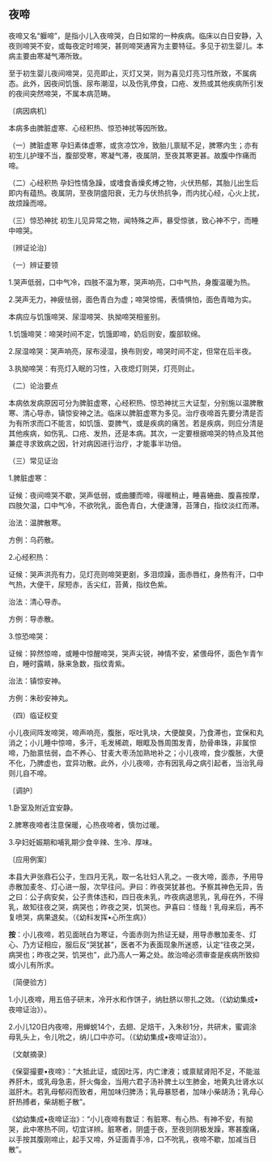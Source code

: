 ## 夜啼

夜啼又名“躽啼”，是指小儿入夜啼哭，白日如常的一种疾病。临床以白日安静，入夜则啼哭不安，或每夜定时啼哭，甚则啼哭通宵为主要特征。多见于初生婴儿。本病主要由寒凝气滞所致。

至于初生婴儿夜间啼哭，见亮即止，灭灯又哭，则为喜见灯亮习性所致，不属病态。此外，因夜间饥饿、尿布潮湿，以及伤乳停食，口疮、发热或其他疾病所引发的夜间突然啼哭，不属本病范畴。

〔病因病机〕

本病多由脾脏虚寒、心经积热、惊恐神扰等因所致。

（一）脾脏虚寒  孕妇素体虚寒，或贪凉饮冷，致胎儿禀赋不足，脾寒内生；亦有初生儿护理不当，腹部受寒，寒凝气滞，夜属阴，至夜其寒更甚。故腹中作痛而啼。

（二）心经积热  孕妇性情急躁，或嗜食香燥炙煿之物，火伏热郁，其胎儿出生后即内有蕴热。夜属阴，至夜阴盛阳衰，无力与伏热抗争，而内扰心经，心火上扰，故烦躁而啼。

（三）惊恐神扰  初生儿见异常之物，闻特殊之声，暴受惊骇，致心神不宁，而睡中啼哭。

〔辨证论治〕

（一）辨证要领

1.哭声低弱，口中气冷，四肢不温为寒，哭声响亮，口中气热，身腹温暖为热。

2.哭声无力，神疲怯弱，面色青白为虚；啼哭惊惕，表情惧怕，面色青暗为实。

本病应与饥饿啼哭、尿湿啼哭、执拗啼哭相鉴别。

1.饥饿啼哭：啼哭时间不定，饥饿即啼，奶后则安，腹部软绵。

2.尿湿啼哭：哭声响亮，尿布浸湿，换布则安，啼哭时间不定，但常在后半夜。

3.执拗啼哭：有亮灯入眠的习性，入夜熄灯则哭，灯亮则止。

（二）论治要点

本病依发病原因可分为脾脏虚寒，心经积热、惊恐神扰三大证型，分别施以温脾散寒、清心导赤，镇惊安神之法。临床以脾脏虚寒为多见。治疗夜啼首先要分清是否为有所求而口不能言，如饥饿、耍脾气，或是疾病的痛苦。若是疾病，则应分清是其他疾病，如伤乳、口疮、发热，还是本病。其次，一定要根据啼哭的特点及其他兼症寻求致病之因，针对病因进行治疗，才能事半功倍。

（三）常见证治

1.脾脏虚寒：

证候：夜间啼哭不歇，哭声低弱，或曲腰而啼，得暖稍止，睡喜蜷曲、腹喜按摩，四肢欠温，口中气冷，不欲吮乳，面色青白，大便溏薄，苔薄白，指纹淡红而滞。

治法：温脾散寒。

方例：乌药散。

2.心经积热：

证候：哭声洪亮有力，见灯亮则啼哭更剧，多泪烦躁，面赤唇红，身热有汗，口中气热，大便干，尿短赤，舌尖红，苔黄，指纹色紫。

治法：清心导赤。

方例：导赤散。

3.惊恐啼哭：

证候：猝然惊啼，或睡中惊醒啼哭，哭声尖锐，神情不安，紧偎母怀，面色乍青乍白，睡时露睛，脉来急数，指纹青紫。

治法：镇惊安神。

方例：朱砂安神丸。

（四）临证权变

小儿夜间阵发啼哭，啼声响亮，腹胀，呕吐乳块，大便酸臭，乃食滞也，宜保和丸消之；小儿睡中惊啼，多汗，毛发稀疏，眼眶及唇周围发青，肋骨串珠，非属惊啼，乃胎禀怯弱，血不养心、甘麦大枣汤加熟地补之；小儿夜啼，食少腹胀，大便不化，乃脾虚也，宜异功散。此外，小儿夜啼，亦有因乳母之病引起者，当治乳母则儿自不啼。

〔调护〕

1.卧室及附近宜安静。

2.脾寒夜啼者注意保暖，心热夜啼者，慎勿过暖。

3.孕妇妊娠期和哺乳期少食辛辣、生冷、厚味。

〔应用例案〕

本县大尹张鼎石公子，生四月无乳，取一名壮妇人乳之。一夜大啼，面赤，予用导赤散加麦冬、灯心进一服，次早往问。尹曰：昨夜哭犹甚也。予察其神色无异，告之曰：公子病安矣，公子贵体违和，四日夜未乳，咋夜病退思乳，乳母在外，不得乳，故知往夜之哭，病哭也；昨夜之哭，饥哭也。尹喜曰：怪哉！乳母来后，再不复喷哭，病果退矣。（《幼科发挥•心所生病》）

**按**：小儿夜啼，若见面㿠白为寒证，今面赤则为热证无疑，用导赤散加麦冬、灯心、乃方证相应，服后反“哭犹甚”，医者不为表面现象所迷惑，认定“往夜之哭，病哭也；昨夜之哭，饥哭也”，此乃高人一筹之处。故治啼必须审查是疾病所致抑或小儿有所求。

〔简便验方〕

1.小儿夜啼，用五倍子研末，冷开水和作饼子，纳肚脐以带扎之效。（《幼幼集成•夜啼证治》）。

2.小儿120日内夜啼，用蝉蜕14个，去翅、足焙干，入朱砂1分，共研末，蜜调涂母乳头上，令儿吮之，纳儿口中亦可。（《幼幼集成•夜啼证治》）。

〔文献摘录〕

《保婴撮要•夜啼》：“大抵此证，或因吐泻，内亡津液；或禀赋肾阳不足，不能滋养肝木，或乳母急恚，肝火侮金，当用六君子汤补脾土以生肺金，地黄丸壮肾水以滋肝木。若乳母郁闷而致者，用加味归脾汤；乳母暴怒者，加味小柴胡汤；乳母心肝热搏者，柴胡栀子散”。

《幼幼集成•夜啼证治》：“小儿夜啼有数证：有脏寒、有心热、有神不安，有拗哭，此中寒热不同，切宜详辨。脏寒者，阴盛于夜，至夜则阴极发躁，寒甚腹痛，以手按其腹刚啼止，起手又啼，外证面青手冷，口不吮乳，夜啼不歇，加减当日散”。
